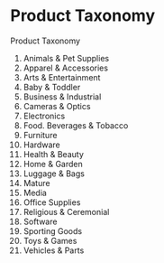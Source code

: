 # Product Taxonomy
Product Taxonomy

1. Animals & Pet Supplies
2. Apparel & Accessories
3. Arts & Entertainment
4. Baby & Toddler
5. Business & Industrial
6. Cameras & Optics
7. Electronics
8. Food. Beverages & Tobacco
9. Furniture
10. Hardware
11. Health & Beauty
12. Home & Garden
13. Luggage & Bags
14. Mature
15. Media
16. Office Supplies
17. Religious & Ceremonial
18. Software
19. Sporting Goods
20. Toys & Games
21. Vehicles & Parts
